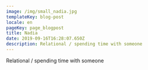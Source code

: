 ```yaml
---
image: /img/small_nadia.jpg
templateKey: blog-post
locale: en
pageKey: page_blogpost
title: Nadia
date: 2019-09-16T16:28:07.650Z
description: Relational / spending time with someone
---
```

Relational / spending time with someone
